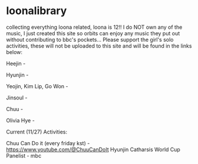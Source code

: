 # loonalibrary
collecting everything loona related, loona is 12!!
I do NOT own any of the music, I just created this site so orbits can
enjoy any music they put out without contributing to bbc's pockets...
Please support the girl's solo activities, these will not be uploaded to this site
and will be found in the links below:

Heejin -

Hyunjin -

Yeojin, Kim Lip, Go Won -

Jinsoul -

Chuu -

Olivia Hye -



Current (11/27) Activities:

Chuu Can Do it (every friday kst) - https://www.youtube.com/@ChuuCanDoIt
Hyunjin Catharsis World Cup Panelist - mbc
